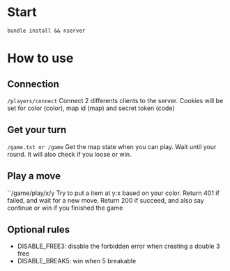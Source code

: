 # Start
``bundle install && nserver``

# How to use

## Connection
``/players/connect``
Connect 2 differents clients to the server.
Cookies will be set for color (color), map id (map) and secret token (code)

## Get your turn
``/game.txt or /game``
Get the map state when you can play. Wait until your round.
It will also check if you loose or win.

## Play a move
``/game/play/x/y
Try to put a item at y:x based on your color.
Return 401 if failed, and wait for a new move.
Return 200 if succeed, and also say continue or win if you finished the game

## Optional rules
- DISABLE_FREE3: disable the forbidden error when creating a double 3 free
- DISABLE_BREAK5: win when 5 breakable

